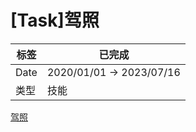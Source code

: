 # \[Task]驾照

| 标签   | 已完成                     |
| ---- | ----------------------- |
| Date | 2020/01/01 → 2023/07/16 |
| 类型   | 技能                      |

[驾照](驾照_5zYzHWCCWcyEQ7akh3TsNQ.md "驾照")

